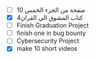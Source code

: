 
- [ ] 10 صفحة من الجزء الخمس
- [x] كتاب المشوق الي القران4
- [ ] Finish Graduation Project
- [ ] finish one in bug bounty
- [ ] Cybersecurity Project 
- [x] make 10 short videos

